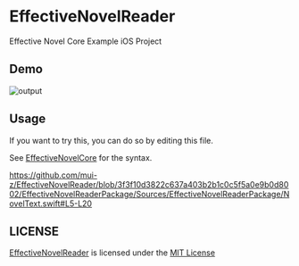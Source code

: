 # EffectiveNovelReader

Effective Novel Core Example iOS Project

## Demo

![output](https://user-images.githubusercontent.com/93278577/199856220-e8560b14-5e93-431d-8afc-3fe454690d46.gif)

## Usage

If you want to try this, you can do so by editing this file.  

See [EffectiveNovelCore](https://github.com/mui-z/EffectiveNovelCore) for the syntax. 

https://github.com/mui-z/EffectiveNovelReader/blob/3f3f10d3822c637a403b2b1c0c5f5a0e9b0d8002/EffectiveNovelReaderPackage/Sources/EffectiveNovelReaderPackage/NovelText.swift#L5-L20

## LICENSE

[EffectiveNovelReader](https://github.com/mui-z/EffectiveNovelReader) is licensed under the [MIT License](LICENSE)

